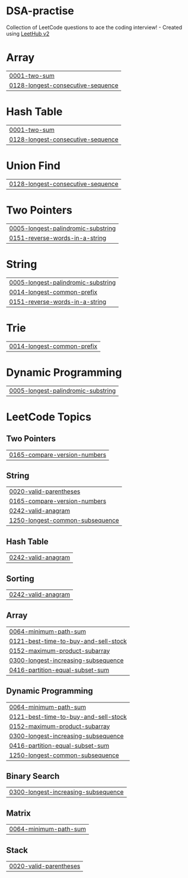 # DSA-practise
Collection of LeetCode questions to ace the coding interview! - Created using [LeetHub v2](https://github.com/arunbhardwaj/LeetHub-2.0)


# Array
|  |
| ------- |
| [0001-two-sum](https://github.com/abhi1998goyal/DSA-practise/tree/master/0001-two-sum) |
| [0128-longest-consecutive-sequence](https://github.com/abhi1998goyal/DSA-practise/tree/master/0128-longest-consecutive-sequence) |
# Hash Table
|  |
| ------- |
| [0001-two-sum](https://github.com/abhi1998goyal/DSA-practise/tree/master/0001-two-sum) |
| [0128-longest-consecutive-sequence](https://github.com/abhi1998goyal/DSA-practise/tree/master/0128-longest-consecutive-sequence) |
# Union Find
|  |
| ------- |
| [0128-longest-consecutive-sequence](https://github.com/abhi1998goyal/DSA-practise/tree/master/0128-longest-consecutive-sequence) |
# Two Pointers
|  |
| ------- |
| [0005-longest-palindromic-substring](https://github.com/abhi1998goyal/DSA-LeetCode/tree/master/0005-longest-palindromic-substring) |
| [0151-reverse-words-in-a-string](https://github.com/abhi1998goyal/DSA-practise/tree/master/0151-reverse-words-in-a-string) |
# String
|  |
| ------- |
| [0005-longest-palindromic-substring](https://github.com/abhi1998goyal/DSA-LeetCode/tree/master/0005-longest-palindromic-substring) |
| [0014-longest-common-prefix](https://github.com/abhi1998goyal/DSA-LeetCode/tree/master/0014-longest-common-prefix) |
| [0151-reverse-words-in-a-string](https://github.com/abhi1998goyal/DSA-practise/tree/master/0151-reverse-words-in-a-string) |
# Trie
|  |
| ------- |
| [0014-longest-common-prefix](https://github.com/abhi1998goyal/DSA-LeetCode/tree/master/0014-longest-common-prefix) |
# Dynamic Programming
|  |
| ------- |
| [0005-longest-palindromic-substring](https://github.com/abhi1998goyal/DSA-LeetCode/tree/master/0005-longest-palindromic-substring) |
<!---LeetCode Topics Start-->
# LeetCode Topics
## Two Pointers
|  |
| ------- |
| [0165-compare-version-numbers](https://github.com/abhi1998goyal/DSA-LeetCode/tree/master/0165-compare-version-numbers) |
## String
|  |
| ------- |
| [0020-valid-parentheses](https://github.com/abhi1998goyal/DSA-LeetCode/tree/master/0020-valid-parentheses) |
| [0165-compare-version-numbers](https://github.com/abhi1998goyal/DSA-LeetCode/tree/master/0165-compare-version-numbers) |
| [0242-valid-anagram](https://github.com/abhi1998goyal/DSA-LeetCode/tree/master/0242-valid-anagram) |
| [1250-longest-common-subsequence](https://github.com/abhi1998goyal/DSA-LeetCode/tree/master/1250-longest-common-subsequence) |
## Hash Table
|  |
| ------- |
| [0242-valid-anagram](https://github.com/abhi1998goyal/DSA-LeetCode/tree/master/0242-valid-anagram) |
## Sorting
|  |
| ------- |
| [0242-valid-anagram](https://github.com/abhi1998goyal/DSA-LeetCode/tree/master/0242-valid-anagram) |
## Array
|  |
| ------- |
| [0064-minimum-path-sum](https://github.com/abhi1998goyal/DSA-LeetCode/tree/master/0064-minimum-path-sum) |
| [0121-best-time-to-buy-and-sell-stock](https://github.com/abhi1998goyal/DSA-LeetCode/tree/master/0121-best-time-to-buy-and-sell-stock) |
| [0152-maximum-product-subarray](https://github.com/abhi1998goyal/DSA-LeetCode/tree/master/0152-maximum-product-subarray) |
| [0300-longest-increasing-subsequence](https://github.com/abhi1998goyal/DSA-LeetCode/tree/master/0300-longest-increasing-subsequence) |
| [0416-partition-equal-subset-sum](https://github.com/abhi1998goyal/DSA-LeetCode/tree/master/0416-partition-equal-subset-sum) |
## Dynamic Programming
|  |
| ------- |
| [0064-minimum-path-sum](https://github.com/abhi1998goyal/DSA-LeetCode/tree/master/0064-minimum-path-sum) |
| [0121-best-time-to-buy-and-sell-stock](https://github.com/abhi1998goyal/DSA-LeetCode/tree/master/0121-best-time-to-buy-and-sell-stock) |
| [0152-maximum-product-subarray](https://github.com/abhi1998goyal/DSA-LeetCode/tree/master/0152-maximum-product-subarray) |
| [0300-longest-increasing-subsequence](https://github.com/abhi1998goyal/DSA-LeetCode/tree/master/0300-longest-increasing-subsequence) |
| [0416-partition-equal-subset-sum](https://github.com/abhi1998goyal/DSA-LeetCode/tree/master/0416-partition-equal-subset-sum) |
| [1250-longest-common-subsequence](https://github.com/abhi1998goyal/DSA-LeetCode/tree/master/1250-longest-common-subsequence) |
## Binary Search
|  |
| ------- |
| [0300-longest-increasing-subsequence](https://github.com/abhi1998goyal/DSA-LeetCode/tree/master/0300-longest-increasing-subsequence) |
## Matrix
|  |
| ------- |
| [0064-minimum-path-sum](https://github.com/abhi1998goyal/DSA-LeetCode/tree/master/0064-minimum-path-sum) |
## Stack
|  |
| ------- |
| [0020-valid-parentheses](https://github.com/abhi1998goyal/DSA-LeetCode/tree/master/0020-valid-parentheses) |
<!---LeetCode Topics End-->